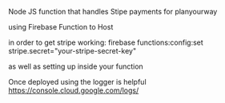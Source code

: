 Node JS function that handles Stipe payments for planyourway

using Firebase Function to Host

in order to get stripe working:
  firebase functions:config:set stripe.secret="your-stripe-secret-key"

  as well as setting up inside your function

Once deployed using the logger is helpful https://console.cloud.google.com/logs/
